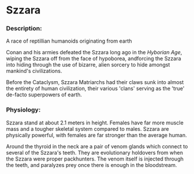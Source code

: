 # Szzara

### Description:

A race of reptillian humanoids originating from earth

Conan and his armies defeated the Szzara long ago in the *Hyborian Age*, wiping the Szzara off from the face of hypoborea, andforcing the Szzara into hiding through the use of bizarre, alien sorcery to hide amongst mankind's civilizations.

Before the Cataclysm, Szzara Matriarchs had their claws sunk into almost the entirety of human civilization, their various 'clans' serving as the 'true' de-facto superpowers of earth.

### Physiology:

Szzara stand at about 2.1 meters in height. Females have far more muscle mass and a tougher skeletal system compared to males. Szzara are physically powerful, with females are far stronger than the average human. 

Around the thyroid in the neck are a pair of venom glands which connect to several of the Szzara's teeth. They are evolutionary holdovers from when the Szzara were proper packhunters. The venom itself is injected through the teeth, and paralyzes prey once there is enough in the bloodstream.